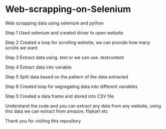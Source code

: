 # Web-scrapping-on-Selenium
Web scrapping data using selenium and python


Step 1  Used selenium and created driver to open website

Step 2  Created a loop for scrolling website, we can provide how many scrolls we want

Step 3  Extract data using .text or we can use .textcontent

Step 4  Extract data into variable

Step 5  Split data based on the pattern of the data extracted

Step 6  Created loop for segregating data into different variables

Step 5  Created a data frame and stored into CSV file

Understand the code and you can extract any data from any website, using this data we can extract from amazon, filpkart  etc

Thank you for visiting  this repository
